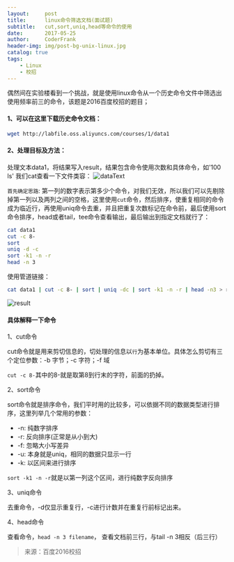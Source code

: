 ```yaml
---
layout:     post
title:      linux命令筛选文档(面试题)
subtitle:   cut,sort,uniq,head等命令的使用
date:       2017-05-25
author:     CoderFrank	
header-img: img/post-bg-unix-linux.jpg
catalog: true
tags:
    - Linux
    - 校招
---
```



偶然间在实验楼看到一个挑战，就是使用linux命令从一个历史命令文件中筛选出使用频率前三的命令，该题是2016百度校招的题目；

#### 1、可以在这里下载历史命令文档：
```bash
wget http://labfile.oss.aliyuncs.com/courses/1/data1
```

#### 2、处理目标及方法：

处理文本data1，将结果写入result，结果包含命令使用次数和具体命令，如'100 ls'
我们cat查看一下文件类容：
![dataText](http://ofmzs1ffp.bkt.clouddn.com/20170525149572478939334.png)

`首先确定思路`: 第一列的数字表示第多少个命令，对我们无效，所以我们可以先剔除掉第一列以及两列之间的空格，这里使用`cut`命令，然后排序，使重复相同的命令成为临近行，再使用uniq命令去重，并且把重复次数标记在命令前，最后使用sort命令排序，head或者tail，tee命令查看输出，最后输出到指定文档就行了：

```bash
cat data1
cut -c 8-
sort
uniq -d -c
sort -k1 -n -r
head -n 3
```
使用管道链接：
```bash
cat data1 | cut -c 8- | sort | uniq -dc | sort -k1 -n -r | head -n3 > result
```
![result](http://ofmzs1ffp.bkt.clouddn.com/2017052514957258206848.png)

#### 具体解释一下命令

1、cut命令

cut命令就是用来剪切信息的，切处理的信息以`行`为基本单位。具体怎么剪切有三个定位参数：-b 字节；-c 字符；-f 域

```cut -c 8-```其中的8-就是取第8到行末的字符，前面的扔掉。

2、sort命令

sort命令就是排序命令，我们平时用的比较多，可以依据不同的数据类型进行排序，这里列举几个常用的参数：

* -n: 纯数字排序
* -r: 反向排序(正常是从小到大)
* -f: 忽略大小写差异
* -u: 本身就是uniq，相同的数据只显示一行
* -k: 以区间来进行排序

```sort -k1 -n -r```就是以第一列这个区间，进行纯数字反向排序

3、uniq命令

去重命令，-d仅显示重复行，-c进行计数并在重复行前标记出来。

4、head命令

查看命令，```head -n 3 filename```， 查看文档前三行，与tail -n 3相反（后三行）


> 来源：百度2016校招